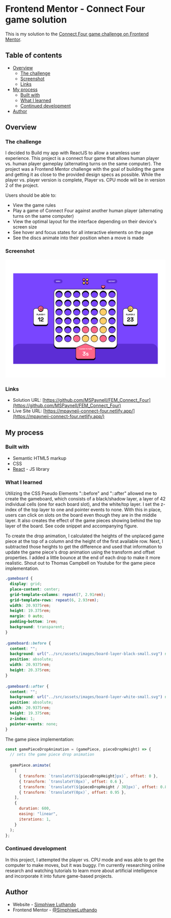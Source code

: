 # Frontend Mentor - Connect Four game solution

This is my solution to the [Connect Four game challenge on Frontend Mentor](https://www.frontendmentor.io/challenges/connect-four-game-6G8QVH923s).

## Table of contents

- [Overview](#overview)
  - [The challenge](#the-challenge)
  - [Screenshot](#screenshot)
  - [Links](#links)
- [My process](#my-process)
  - [Built with](#built-with)
  - [What I learned](#what-i-learned)
  - [Continued development](#continued-development)
- [Author](#author)

## Overview

### The challenge

I decided to Build my app with ReactJS to allow a seamless user experience. This project is a connect four game that allows human player vs. human player gameplay (alternating turns on the same computer). The project was a Frontend Mentor challenge with the goal of building the game and getting it as close to the provided design specs as possible. While the player vs. player version is complete, Player vs. CPU mode will be in version 2 of the project.

Users should be able to:

- View the game rules
- Play a game of Connect Four against another human player (alternating turns on the same computer)
- View the optimal layout for the interface depending on their device's screen size
- See hover and focus states for all interactive elements on the page
- See the discs animate into their position when a move is made

### Screenshot

![design-preview](/connect_four_thumb.png)

### Links

- Solution URL: [https://github.com/MSPayneII/FEM_Connect_Four](https://github.com/MSPayneII/FEM_Connect_Four)
- Live Site URL: [https://mpayneii-connect-four.netlify.app/](https://mpayneii-connect-four.netlify.app/)

## My process

### Built with

- Semantic HTML5 markup
- CSS
- [React](https://reactjs.org/) - JS library

### What I learned

Utilizing the CSS Pseudo Elements "::before" and "::after" allowed me to create the gameboard, which consists of a black/shadow layer, a layer of 42 individual cells (one for each board slot), and the white/top layer. I set the z-index of the top layer to one and pointer events to none. With this in place, users can click on slots on the board even though they are in the middle layer. It also creates the effect of the game pieces showing behind the top layer of the board. See code snippet and accompanying figure.

To create the drop animation, I calculated the heights of the unplaced game piece at the top of a column and the height of the first available row. Next, I subtracted those heights to get the difference and used that information to update the game piece's drop animation using the transform and offset properties. I added a little bounce at the end of each drop to make it more realistic. Shout out to Thomas Campbell on Youtube for the game piece implementation.

```css
.gameboard {
  display: grid;
  place-content: center;
  grid-template-columns: repeat(7, 2.91rem);
  grid-template-rows: repeat(6, 2.93rem);
  width: 20.9375rem;
  height: 19.375rem;
  margin: 0 auto;
  padding-bottom: 1rem;
  background: transparent;
}

.gameboard::before {
  content: "";
  background: url("../src/assets/images/board-layer-black-small.svg") no-repeat;
  position: absolute;
  width: 20.9375rem;
  height: 20.375rem;
}

.gameboard::after {
  content: "";
  background: url("../src/assets/images/board-layer-white-small.svg") no-repeat;
  position: absolute;
  width: 20.9375rem;
  height: 19.375rem;
  z-index: 1;
  pointer-events: none;
}
```

The game piece implementation: 

```js
const gamePieceDropAnimation = (gamePiece, pieceDropHeight) => {
  // sets the game piece drop animation

  gamePiece.animate(
    [
      { transform: `translateY(${pieceDropHeight}px)`, offset: 0 },
      { transform: `translateY(0px)`, offset: 0.6 },
      { transform: `translateY(${pieceDropHeight / 30}px)`, offset: 0.8 },
      { transform: `translateY(0px)`, offset: 0.95 },
    ],
    {
      duration: 600,
      easing: "linear",
      iterations: 1,
    }
  );
};
```

### Continued development

In this project, I attempted the player vs. CPU mode and was able to get the computer to make moves, but it was buggy. I'm currently researching online research and watching tutorials to learn more about artificial intelligence and incorporate it into future game-based projects.

## Author

- Website - [Simphiwe Luthando](https://luthandosimphiwe.me)
- Frontend Mentor - [@SimphiweLuthando](https://www.frontendmentor.io/profile/MSPayneII)
